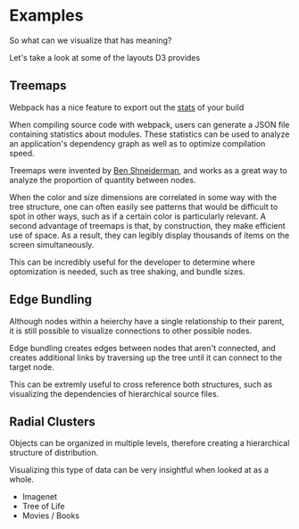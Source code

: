 # Examples

So what can we visualize that has meaning?

Let's take a look at some of the layouts D3 provides

## Treemaps

Webpack has a nice feature to export out the [stats](https://webpack.js.org/api/stats) of your build

When compiling source code with webpack, users can generate a JSON file containing statistics about modules. These statistics can be used to analyze an application's dependency graph as well as to optimize compilation speed.

Treemaps were invented by [Ben Shneiderman](https://en.wikipedia.org/wiki/Ben_Shneiderman), and works as a great way to analyze the proportion of quantity between nodes.

When the color and size dimensions are correlated in some way with the tree structure, one can often easily see patterns that would be difficult to spot in other ways, such as if a certain color is particularly relevant. A second advantage of treemaps is that, by construction, they make efficient use of space. As a result, they can legibly display thousands of items on the screen simultaneously.

This can be incredibly useful for the developer to determine where optomization is needed, such as tree shaking, and bundle sizes.

## Edge Bundling

Although nodes within a heierchy have a single relationship to their parent, it is still possible to visualize connections to other possible nodes.

Edge bundling creates edges between nodes that aren't connected, and creates additional links by traversing up the tree until it can connect to the target node.

This can be extremly useful to cross reference both structures, such as visualizing the dependencies of hierarchical source files.

## Radial Clusters

Objects can be organized in multiple levels, therefore creating a hierarchical structure of distribution.

Visualizing this type of data can be very insightful when looked at as a whole.

- Imagenet
- Tree of Life
- Movies / Books
